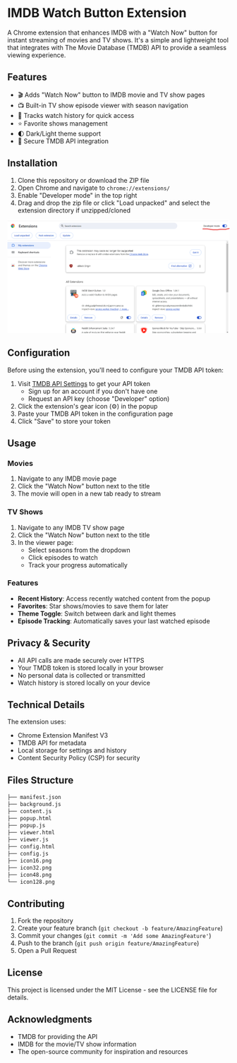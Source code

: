# IMDB Watch Button Extension

A Chrome extension that enhances IMDB with a "Watch Now" button for instant streaming of movies and TV shows.
It's a simple and lightweight tool that integrates with The Movie Database (TMDB) API to provide a seamless viewing experience.

## Features

- 🎬 Adds "Watch Now" button to IMDB movie and TV show pages
- 📺 Built-in TV show episode viewer with season navigation
- 🎯 Tracks watch history for quick access
- ⭐ Favorite shows management
- 🌓 Dark/Light theme support
- 🔐 Secure TMDB API integration

## Installation

1. Clone this repository or download the ZIP file
2. Open Chrome and navigate to `chrome://extensions/`
3. Enable "Developer mode" in the top right
4. Drag and drop the zip file or click "Load unpacked" and select the extension directory if unzipped/cloned


<img src="devmode.png" width="800" alt="Developer Mode Toggle">

## Configuration

Before using the extension, you'll need to configure your TMDB API token:

1. Visit [TMDB API Settings](https://www.themoviedb.org/settings/api) to get your API token
   - Sign up for an account if you don't have one
   - Request an API key (choose "Developer" option)
2. Click the extension's gear icon (⚙️) in the popup
3. Paste your TMDB API token in the configuration page
4. Click "Save" to store your token

## Usage

### Movies
1. Navigate to any IMDB movie page
2. Click the "Watch Now" button next to the title
3. The movie will open in a new tab ready to stream

### TV Shows
1. Navigate to any IMDB TV show page
2. Click the "Watch Now" button next to the title
3. In the viewer page:
   - Select seasons from the dropdown
   - Click episodes to watch
   - Track your progress automatically

### Features
- **Recent History**: Access recently watched content from the popup
- **Favorites**: Star shows/movies to save them for later
- **Theme Toggle**: Switch between dark and light themes
- **Episode Tracking**: Automatically saves your last watched episode

## Privacy & Security

- All API calls are made securely over HTTPS
- Your TMDB token is stored locally in your browser
- No personal data is collected or transmitted
- Watch history is stored locally on your device

## Technical Details

The extension uses:
- Chrome Extension Manifest V3
- TMDB API for metadata
- Local storage for settings and history
- Content Security Policy (CSP) for security

## Files Structure

```
├── manifest.json
├── background.js
├── content.js
├── popup.html
├── popup.js
├── viewer.html
├── viewer.js
├── config.html
├── config.js
├── icon16.png
├── icon32.png
├── icon48.png
└── icon128.png
```

## Contributing

1. Fork the repository
2. Create your feature branch (`git checkout -b feature/AmazingFeature`)
3. Commit your changes (`git commit -m 'Add some AmazingFeature'`)
4. Push to the branch (`git push origin feature/AmazingFeature`)
5. Open a Pull Request

## License

This project is licensed under the MIT License - see the LICENSE file for details.

## Acknowledgments

- TMDB for providing the API
- IMDB for the movie/TV show information
- The open-source community for inspiration and resources